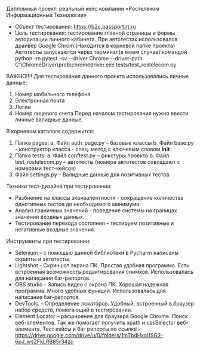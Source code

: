 Дипломный проект: реальный кейс компании «Ростелеком Информационные Технологии»
 - Объект тестирования: https://b2c.passport.rt.ru 
- Цель тестирования: тестирование главной страницы и формы авторизации личного кабинета.
При автотестах использовался драйвер Google Chrom (Находится в корневой папке проекта)
Автотесты запускаются через терминал(в моем случае) командой python -m pytest -sv --driver Chrome --driver-path C:\ChromeDriver\prob\chromedriver.exe tests/test_rostelecom.py

ВАЖНО!!!! Для тестирования данного проекта использовались личные данные:

1.	Номер мобильного телефона
2.	Электронная почта
3.	Логин
4.	Номер лицевого счета
Перед началом тестирования нужно ввести личные валидные данные.

В корневом каталоге содержится:
1.	Папка pages:
a.	Файл auth_page.py – базовые классы
b.	Файл base.py - конструктор класса - спец. метод с ключевым словом __init__
2.	Папка tests:
a.	Файл conftest.py – фикстуры проекта
b.	Файл test_rostelecom.py – автотесты (номера автотестов совпадают с номерами тест-кейсов)
3.	Файл settings.py – Валидные данные для позитивных тестов

   Техники тест-дизайна при тестировании:
- Разбиение на классы эквивалентности - сокращение количества однотипных тестов до необходимого минимума.
- Анализ граничных значений - поведение системы на границах значений входных данных.
- Тестирование перехода состояния – тестируем позитивные и негативные входные значения.

Инструменты при тестировании:
- Selenium – с помощью данной библиотеки в Pycharm написаны скрипты и автотесты.
- Lightshot - Скриншот экрана ПК. Простая удобная программа. Есть встроенная возможность редактирования снимков. Использовалась для написания баг-репортов.
- OBS studio - Запись видео с экрана ПК. Хорошая надежная программа. Много удобных функций. Использовалась для написания баг-репортов.
- DevTools. – Определение локаторов. Удобный, встроенный в браузер набор средств, помогающий в тестировании.
- Element Locator – расширение для браузера Google Chrome. Поиск веб-элементов. Так же помогает получить xpath и cssSelector веб-элемента.
Тест кейсы и баг репорты  по ссылке - https://drive.google.com/drive/u/0/folders/1mTbdHxoi1SG2-6pJ_wsZFkLRB85r34zc 
